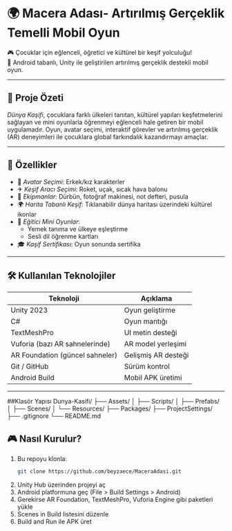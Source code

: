 # 🌍 Macera Adası- Artırılmış Gerçeklik Temelli Mobil Oyun

🎮 Çocuklar için eğlenceli, öğretici ve kültürel bir keşif yolculuğu!  
📱 Android tabanlı, Unity ile geliştirilen artırılmış gerçeklik destekli mobil oyun.

---

## 📌 Proje Özeti

*Dünya Kaşifi*, çocuklara farklı ülkeleri tanıtan, kültürel yapıları keşfetmelerini sağlayan ve mini oyunlarla öğrenmeyi eğlenceli hale getiren bir mobil uygulamadır. Oyun, avatar seçimi, interaktif görevler ve artırılmış gerçeklik (AR) deneyimleri ile çocuklara global farkındalık kazandırmayı amaçlar.

---

## 🚀 Özellikler

- 👦 *Avatar Seçimi*: Erkek/kız karakterler
- ✈ *Keşif Aracı Seçimi*: Roket, uçak, sıcak hava balonu
- 🧭 *Ekipmanlar*: Dürbün, fotoğraf makinesi, not defteri, pusula
- 🌍 *Harita Tabanlı Keşif*: Tıklanabilir dünya haritası üzerindeki kültürel ikonlar
- 🧠 *Eğitici Mini Oyunlar*:
  - Yemek tanıma ve ülkeye eşleştirme
  - Sesli dil öğrenme kartları
- 🎓 *Kaşif Sertifikası*: Oyun sonunda  sertifika

---

## 🛠 Kullanılan Teknolojiler

| Teknoloji | Açıklama |
|----------|----------|
| Unity 2023 | Oyun geliştirme |
| C# | Oyun mantığı |
| TextMeshPro | UI metin desteği |
| Vuforia (bazı AR sahnelerinde) | AR model yerleşimi |
| AR Foundation (güncel sahneler) | Gelişmiş AR desteği |
| Git / GitHub | Sürüm kontrol |
| Android Build | Mobil APK üretimi |

---
##Klasör Yapısı
Dunya-Kasifi/
├── Assets/
│   ├── Scripts/
│   ├── Prefabs/
│   ├── Scenes/
│   └── Resources/
├── Packages/
├── ProjectSettings/
├── .gitignore
└── README.md

## 🎮 Nasıl Kurulur?

1. Bu repoyu klonla:
   ```bash
   git clone https://github.com/beyzaece/MaceraAdasi.git
2.	Unity Hub üzerinden projeyi aç
3.	Android platformuna geç (File > Build Settings > Android)
4.	Gerekirse AR Foundation, TextMeshPro, Vuforia Engine gibi paketleri yükle
5.	Scenes in Build listesini düzenle
6.	Build and Run ile APK üret


